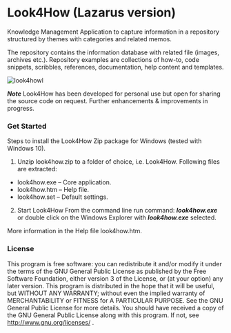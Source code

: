 # Look4How (Lazarus version)
Knowledge Management Application to capture information in a repository structured by themes with categories and related memos.

The repository contains the information database with related file (images, archives etc.).
Repository examples are collections of how-to, code snippets, scribbles, references, documentation, help content and templates.

![look4howl](https://user-images.githubusercontent.com/47274144/54113639-06152200-43e9-11e9-8259-9669b7c9676f.png)

***Note***
Look4How has been developed for personal use but open for sharing the source code on request.
Further enhancements & improvements in progress. 

### Get Started
Steps to install the Look4How Zip package for Windows (tested with Windows 10). 
 
1. Unzip look4how.zip to a folder of choice, i.e. Look4How.
Following files are extracted:
* look4how.exe – Core application.
* look4how.htm – Help file.
* look4how.set – Default settings.

2. Start Look4How
From the command line run command: ***look4how.exe*** 
or
double click on the Windows Explorer with ***look4how.exe*** selected.

More information in the Help file  look4how.htm.

### License
This program is free software: you can redistribute it and/or modify it under the terms of the GNU General Public License as published by the Free Software Foundation, either version 3 of the License, or (at your option) any later version. This program is distributed in the hope that it will be useful, but WITHOUT ANY WARRANTY; without even the implied warranty of MERCHANTABILITY or FITNESS for A PARTICULAR PURPOSE.  See the GNU General Public License for more details. You should have received a copy of the GNU General Public License along with this program. If not, see http://www.gnu.org/licenses/ . 
